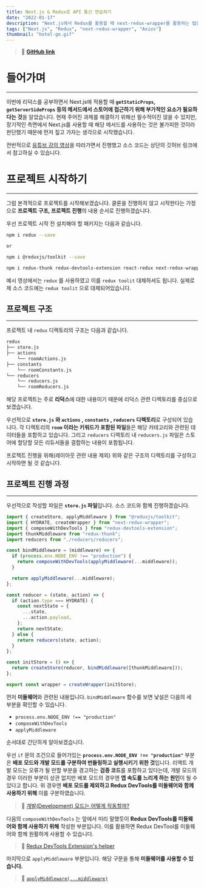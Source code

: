 ```yaml
---
title: Next.js & Redux로 API 통신 연습하기
date: "2022-01-17"
description: "Next.js에서 Redux를 활용할 때 next-redux-wrapper를 활용하는 법을 알아봅시다."
tags: ["Next.js", "Redux", "next-redux-wrapper", "Axios"]
thumbnail: "hotel-go.gif"
---
```


> 🔗 **[GitHub link](https://github.com/p-acid/nextjs-redux-practice)**

# 들어가며

---

이번에 리덕스를 공부하면서 Next.js에 적용할 때 **`getStaticProps`, `getServerSideProps` 등의 메서드에서 스토어에 접근하기 위해 부가적인 요소가 필요하다는 것**을 알았습니다. 현재 주어진 과제를 해결하기 위해선 필수적이진 않을 수 있지만, 장기적인 측면에서 Next.js를 사용할 때 해당 메서드를 사용하는 것은 불가피한 것이라 판단했기 때문에 먼저 짚고 가자는 생각으로 시작했습니다.

전반적으로 [유튜브 강의 영상](https://www.youtube.com/watch?v=HC5zazD92ps)을 따라가면서 진행했고 소스 코드는 상단의 깃허브 링크에서 참고하실 수 있습니다.

# 프로젝트 시작하기

---

그럼 본격적으로 프로젝트를 시작해보겠습니다. 클론을 진행하지 않고 시작한다는 가정으로 **프로젝트 구조, 프로젝트 진행**의 내용 순서로 진행하겠습니다.

우선 프로젝트 시작 전 설치해야 할 패키지는 다음과 같습니다.

```sh
npm i redux --save

or

npm i @reduxjs/toolkit --save
```

```sh
npm i redux-thunk redux-devtools-extension react-redux next-redux-wrapper --save
```

예시 영상에서는 `redux` 를 사용하였고 이를 `redux toolit` 대체하셔도 됩니다. 실제로 제 소스 코드에는 `redux toolit` 으로 대체되어있습니다.

## 프로젝트 구조

---

프로젝트 내 `redux` 디렉토리의 구조는 다음과 같습니다.

```sh
redux
├── store.js
├── actions
    └── roomActions.js
├── constants
    └── roomConstants.js
└── reducers
    └── reducers.js
    └── roomReducers.js

```

해당 프로젝트는 주로 **리덕스**에 대한 내용이기 때문에 리덕스 관련 디렉토리를 중심으로 보겠습니다.

우선적으로 **`store.js` 와 `actions` , `constants` , `reducers` 디렉토리**로 구성되어 있습니다. 각 디렉토리의 **`room` 이라는 키워드가 포함된 파일**들은 해당 카테고리와 관련된 데이터들을 포함하고 있습니다. 그리고 `reducers` 디렉토리 내 `reducers.js` 파일은 스토어에 할당할 모든 리듀서들을 결합하는 내용이 포함됩니다.

프로젝트 진행을 위해(레이아웃 관련 내용 제외) 위와 같은 구조의 디렉토리를 구성하고 시작하면 될 것 같습니다.

## 프로젝트 진행 과정

---

우선적으로 작성할 파일은 **`store.js` 파일**입니다. 소스 코드와 함께 진행하겠습니다.

```js
import { createStore, applyMiddleware } from "@reduxjs/toolkit";
import { HYDRATE, createWrapper } from "next-redux-wrapper";
import { composeWithDevTools } from "redux-devtools-extension";
import thunkMiddleware from "redux-thunk";
import reducers from "./reducers/reducers";

const bindMiddleware = (middleware) => {
  if (process.env.NODE_ENV !== "production") {
    return composeWithDevTools(applyMiddleware(...middleware));
  }

  return applyMiddleware(...middleware);
};

const reducer = (state, action) => {
  if (action.type === HYDRATE) {
    const nextState = {
      ...state,
      ...action.payload,
    };
    return nextState;
  } else {
    return reducers(state, action);
  }
};

const initStore = () => {
  return createStore(reducer, bindMiddleware([thunkMiddleware]));
};

export const wrapper = createWrapper(initStore);
```

먼저 **미들웨어**와 관련된 내용입니다. `bindMiddleware` 함수를 보면 낯설은 다음의 세 부분을 확인할 수 있습니다.

- `process.env.NODE_ENV !== "production"`
- `composeWithDevTools`
- `applyMiddleware`

순서대로 간단하게 알아보겠습니다.

우선 `if` 문의 조건으로 들어가있는 **`process.env.NODE_ENV !== "production"`** 부분은 **배포 모드와 개발 모드를 구분하여 번들링하고 실행시키기 위한 것**입니다. 리액트 개발 모드는 오류가 될 만할 부분을 경고하는 **검증 코드**를 포함하고 있다는데, 개발 모드의 경우 이러한 부분이 상관 없지만 배포 모드의 경우엔 **앱 속도를 느리게 하는 원인**이 될 수 있다고 합니다. 위 경우엔 **배포 모드를 제외하고 Redux DevTools를 미들웨어와 함께 사용하기 위해** 이를 구분하였습니다.

> 🔖 [개발(Development) 모드는 어떻게 작동할까?](https://ui.toast.com/weekly-pick/ko_20191212)

다음의 `composeWithDevTools` 는 앞에서 미리 말했듯이 **Redux DevTools를 미들웨어와 함께 사용하기 위해** 작성한 부분입니다. 이를 활용하면 Redux DevTool를 미들웨어와 함께 원활하게 사용할 수 있습니다.

> 🔖 [Redux DevTools Extension's helper](https://www.npmjs.com/package/redux-devtools-extension#usage)

마지막으로 `applyMiddleware` 부분입니다. 해당 구문을 통해 **미들웨어를 사용할 수 있습니다.**

> 🔖 [`applyMiddleware(...middleware)`](https://redux.js.org/api/applymiddleware)

